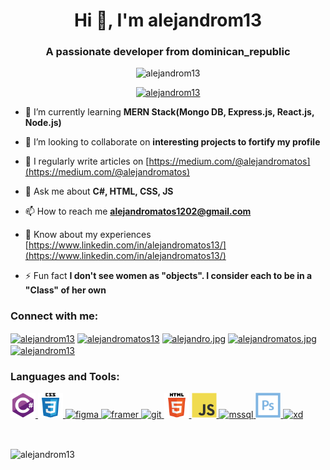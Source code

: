 <h1 align="center">Hi 👋, I'm alejandrom13</h1>
<h3 align="center">A passionate developer from dominican_republic</h3>

<p align="center"> <img src="https://komarev.com/ghpvc/?username=alejandrom13&label=Profile%20views&color=0e75b6&style=flat" alt="alejandrom13" /> </p>

<p align="center"> <a href="https://github.com/ryo-ma/github-profile-trophy"><img src="https://github-profile-trophy.vercel.app/?username=alejandrom13&theme=dracula" alt="alejandrom13" /></a> </p>

- 🌱 I’m currently learning **MERN Stack(Mongo DB, Express.js, React.js, Node.js)**

- 👯 I’m looking to collaborate on **interesting projects to fortify my profile**

- 📝 I regularly write articles on [https://medium.com/@alejandromatos](https://medium.com/@alejandromatos)

- 💬 Ask me about **C#, HTML, CSS, JS**

- 📫 How to reach me **alejandromatos1202@gmail.com**

- 📄 Know about my experiences [https://www.linkedin.com/in/alejandromatos13/](https://www.linkedin.com/in/alejandromatos13/)

- ⚡ Fun fact **I don't see women as "objects". I consider each to be in a "Class" of her own**

<h3 align="left">Connect with me:</h3>
<p align="left">
<a href="https://dev.to/alejandrom13" target="blank"><img align="center" src="https://cdn.jsdelivr.net/npm/simple-icons@3.0.1/icons/dev-dot-to.svg" alt="alejandrom13" height="30" width="40" /></a>
<a href="https://linkedin.com/in/alejandromatos13" target="blank"><img align="center" src="https://cdn.jsdelivr.net/npm/simple-icons@3.0.1/icons/linkedin.svg" alt="alejandromatos13" height="30" width="40" /></a>
<a href="https://stackoverflow.com/users/alejandro.jpg" target="blank"><img align="center" src="https://cdn.jsdelivr.net/npm/simple-icons@3.0.1/icons/stackoverflow.svg" alt="alejandro.jpg" height="30" width="40" /></a>
<a href="https://instagram.com/alejandromatos.jpg" target="blank"><img align="center" src="https://cdn.jsdelivr.net/npm/simple-icons@3.0.1/icons/instagram.svg" alt="alejandromatos.jpg" height="30" width="40" /></a>
<a href="https://dribbble.com/alejandrom13" target="blank"><img align="center" src="https://cdn.jsdelivr.net/npm/simple-icons@3.0.1/icons/dribbble.svg" alt="alejandrom13" height="30" width="40" /></a>
</p>


<h3 align="left">Languages and Tools:</h3>
<p align="left"> <a href="https://www.w3schools.com/cs/" target="_blank"> <img src="https://raw.githubusercontent.com/devicons/devicon/master/icons/csharp/csharp-original.svg" alt="csharp" width="40" height="40"/> </a> <a href="https://www.w3schools.com/css/" target="_blank"> <img src="https://raw.githubusercontent.com/devicons/devicon/master/icons/css3/css3-original-wordmark.svg" alt="css3" width="40" height="40"/> </a> <a href="https://www.figma.com/" target="_blank"> <img src="https://www.vectorlogo.zone/logos/figma/figma-icon.svg" alt="figma" width="40" height="40"/> </a> <a href="https://www.framer.com/" target="_blank"> <img src="https://www.vectorlogo.zone/logos/framer/framer-icon.svg" alt="framer" width="40" height="40"/> </a> <a href="https://git-scm.com/" target="_blank"> <img src="https://www.vectorlogo.zone/logos/git-scm/git-scm-icon.svg" alt="git" width="40" height="40"/> </a> <a href="https://www.w3.org/html/" target="_blank"> <img src="https://raw.githubusercontent.com/devicons/devicon/master/icons/html5/html5-original-wordmark.svg" alt="html5" width="40" height="40"/> </a> <a href="https://developer.mozilla.org/en-US/docs/Web/JavaScript" target="_blank"> <img src="https://raw.githubusercontent.com/devicons/devicon/master/icons/javascript/javascript-original.svg" alt="javascript" width="40" height="40"/> </a> <a href="https://www.microsoft.com/en-us/sql-server" target="_blank"> <img src="https://cdn.worldvectorlogo.com/logos/microsoft-sql-server.svg" alt="mssql" width="40" height="40"/> </a> <a href="https://www.photoshop.com/en" target="_blank"> <img src="https://raw.githubusercontent.com/devicons/devicon/master/icons/photoshop/photoshop-line.svg" alt="photoshop" width="40" height="40"/> </a> <a href="https://www.adobe.com/products/xd.html" target="_blank"> <img src="https://cdn.worldvectorlogo.com/logos/adobe-xd.svg" alt="xd" width="40" height="40"/> </a> </p>

  
</br>
<p><img align="center" src="https://github-readme-stats.vercel.app/api/top-langs/?username=alejandrom13&theme=dracula" alt="alejandrom13" /></p>

